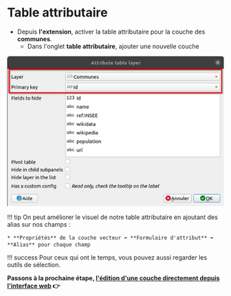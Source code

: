 # Table attributaire

* Depuis **l'extension**, activer la table attributaire pour la couche des **communes**.
    * Dans l'onglet **table attributaire**, ajouter une nouvelle couche

![Lizmap attribute table](../media/lizmap_attribute_table.png)

!!! tip
    On peut améliorer le visuel de notre table attributaire en ajoutant des alias sur nos champs :
    
    * **Propriétés** de la couche vecteur ➡ **Formulaire d'attribut** ➡ **Alias** pour chaque champ

!!! success
    Pour ceux qui ont le temps, vous pouvez aussi regarder les outils de sélection.

**Passons à la prochaine étape, [l'édition d'une couche directement depuis l'interface web](./lizmap-short-06-editing.md) 👉**
